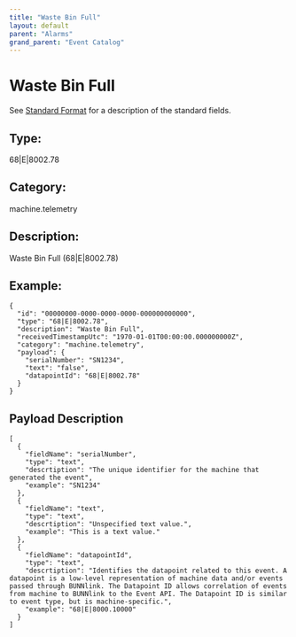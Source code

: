 ```yaml
---
title: "Waste Bin Full"
layout: default
parent: "Alarms"
grand_parent: "Event Catalog"
---
```


# Waste Bin Full

See [Standard Format](/event-subscriptions/event-format) for a description of the standard fields.

## Type:

68\|E\|8002.78

## Category:

machine.telemetry

## Description: 

Waste Bin Full (68\|E\|8002.78)

## Example:

```
{
  "id": "00000000-0000-0000-0000-000000000000",
  "type": "68|E|8002.78",
  "description": "Waste Bin Full",
  "receivedTimestampUtc": "1970-01-01T00:00:00.000000000Z",
  "category": "machine.telemetry",
  "payload": {
    "serialNumber": "SN1234",
    "text": "false",
    "datapointId": "68|E|8002.78"
  }
}
```

## Payload Description

```
[
  {
    "fieldName": "serialNumber",
    "type": "text",
    "descrtiption": "The unique identifier for the machine that generated the event",
    "example": "SN1234"
  },
  {
    "fieldName": "text",
    "type": "text",
    "descrtiption": "Unspecified text value.",
    "example": "This is a text value."
  },
  {
    "fieldName": "datapointId",
    "type": "text",
    "descrtiption": "Identifies the datapoint related to this event. A datapoint is a low-level representation of machine data and/or events passed through BUNNlink. The Datapoint ID allows correlation of events from machine to BUNNlink to the Event API. The Datapoint ID is similar to event type, but is machine-specific.",
    "example": "68|E|8000.10000"
  }
]
```

